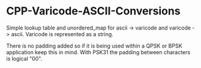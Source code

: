 # CPP-Varicode-ASCII-Conversions

Simple lookup table and unordered_map for ascii -> varicode and varicode -> ascii.
Varicode is represented as a string.

There is no padding added so if it is being used within a QPSK or BPSK application keep this in mind. 
With PSK31 the padding between characters is logical "00".
